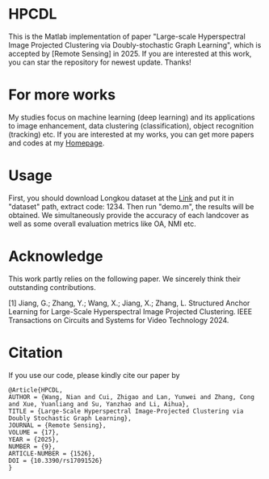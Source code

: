 # HPCDL
 This is the  Matlab implementation of  paper "Large-scale Hyperspectral Image Projected Clustering via Doubly-stochastic Graph Learning", which is accepted by [Remote Sensing] in 2025. If you are interested at this work, you can star the repository for newest update. Thanks!

# For more works
My studies focus on machine learning (deep learning) and its applications to image enhancement, data clustering (classification), object recognition (tracking) etc.  If you are interested at my works, you can get more papers and codes at my [Homepage](https://nianwang-hjjgcdx.github.io/).

# Usage
First, you should download Longkou dataset at the [Link](https://pan.baidu.com/s/1j60wv6lgQbB0WMoUaBeJTw?pwd=1234) and put it in "dataset" path, extract code: 1234. 
Then run "demo.m", the results will be  obtained. We  simultaneously provide the accuracy of each landcover as well as some overall evaluation metrics like OA, NMI etc.
# Acknowledge
This work  partly relies on the following paper. We sincerely think their outstanding contributions.

[1] Jiang, G.; Zhang, Y.; Wang, X.; Jiang, X.; Zhang, L. Structured Anchor Learning for Large-Scale Hyperspectral Image Projected Clustering. IEEE Transactions on Circuits and Systems for Video Technology 2024. 

# Citation
If you use our code, please kindly cite our paper by

```
@Article{HPCDL,
AUTHOR = {Wang, Nian and Cui, Zhigao and Lan, Yunwei and Zhang, Cong and Xue, Yuanliang and Su, Yanzhao and Li, Aihua},
TITLE = {Large-Scale Hyperspectral Image-Projected Clustering via Doubly Stochastic Graph Learning},
JOURNAL = {Remote Sensing},
VOLUME = {17},
YEAR = {2025},
NUMBER = {9},
ARTICLE-NUMBER = {1526},
DOI = {10.3390/rs17091526}
}
